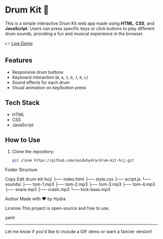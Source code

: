 # Drum Kit 🥁

This is a simple interactive Drum Kit web app made using **HTML**, **CSS**, and **JavaScript**. Users can press specific keys or click buttons to play different drum sounds, providing a fun and musical experience in the browser.

👉 [Live Demo](https://naiduhydra.github.io/drum-kit-hcj/)

## Features

- Responsive drum buttons
- Keyboard interaction (`W`, `A`, `S`, `D`, `J`, `K`, `L`)
- Sound effects for each drum
- Visual animation on key/button press

## Tech Stack

- HTML
- CSS
- JavaScript

## How to Use

1. Clone the repository:
   ```bash
   git clone https://github.com/naiduhydra/drum-kit-hcj.git


Folder Structure

Copy
Edit
drum-kit-hcj/
├── index.html
├── style.css
├── script.js
└── sounds/
    ├── tom-1.mp3
    ├── tom-2.mp3
    ├── tom-3.mp3
    ├── tom-4.mp3
    ├── snare.mp3
    ├── crash.mp3
    └── kick-bass.mp3


Author
Made with ❤️ by Hydra

License
This project is open-source and free to use.

yaml

---

Let me know if you'd like to include a GIF demo or want a fancier version!
